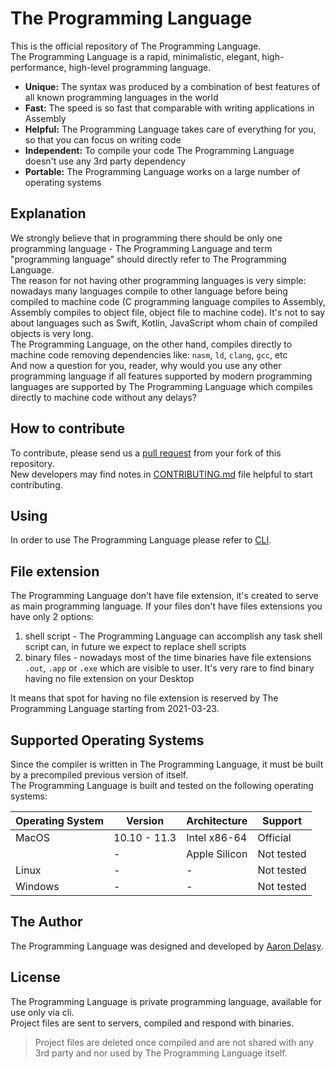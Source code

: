 # The Programming Language
This is the official repository of The Programming Language. \
The Programming Language is a rapid, minimalistic, elegant, high-performance,
high-level programming language.
- **Unique:** The syntax was produced by a combination of best features of all
  known programming languages in the world
- **Fast:** The speed is so fast that comparable with writing applications in
  Assembly
- **Helpful:** The Programming Language takes care of everything for you, so
  that you can focus on writing code
- **Independent:** To compile your code The Programming Language doesn't use
  any 3rd party dependency
- **Portable:** The Programming Language works on a large number of operating
  systems

## Explanation
We strongly believe that in programming there should be only one programming
language - The Programming Language and term "programming language" should
directly refer to The Programming Language. \
The reason for not having other programming languages is very simple: nowadays
many languages compile to other language before being compiled to machine code
(C programming language compiles to Assembly, Assembly compiles to object file,
object file to machine code). It's not to say about languages such as Swift,
Kotlin, JavaScript whom chain of compiled objects is very long. \
The Programming Language, on the other hand, compiles directly to machine code
removing dependencies like: `nasm`, `ld`, `clang`, `gcc`, etc \
And now a question for you, reader, why would you use any other programming
language if all features supported by modern programming languages are
supported by The Programming Language which compiles directly to machine code
without any delays?

## How to contribute
To contribute, please send us a [pull
request](https://github.com/lang-the/the/compare) from your fork of this
repository. \
New developers may find notes in [CONTRIBUTING.md](CONTRIBUTING.md) file
helpful to start contributing.

## Using
In order to use The Programming Language please refer to
[CLI](https://github.com/lang-the/cli).

## File extension
The Programming Language don't have file extension, it's created to serve as
main programming language. If your files don't have files extensions you have
only 2 options:

1. shell script - The Programming Language can accomplish any task shell script
  can, in future we expect to replace shell scripts
2. binary files - nowadays most of the time binaries have file extensions
  `.out`, `.app` or `.exe` which are visible to user. It's very rare to find
  binary having no file extension on your Desktop

It means that spot for having no file extension is reserved by The Programming
Language starting from 2021-03-23.

## Supported Operating Systems
Since the compiler is written in The Programming Language, it must be built by
a precompiled previous version of itself. \
The Programming Language is built and tested on the following operating
systems:

| Operating System | Version      | Architecture     | Support       |
|:---------------- | ------------ | ---------------- | ------------- |
| MacOS            | 10.10 - 11.3 | Intel x86-64     | Official      |
|                  | -            | Apple Silicon    | Not tested    |
| Linux            | -            | -                | Not tested    |
| Windows          | -            | -                | Not tested    |

## The Author
The Programming Language was designed and developed by [Aaron
Delasy](https://github.com/delasy).

## License
The Programming Language is private programming language, available for use
only via cli. \
Project files are sent to servers, compiled and respond with binaries.
> Project files are deleted once compiled and are not shared with any 3rd party
> and nor used by The Programming Language itself.
